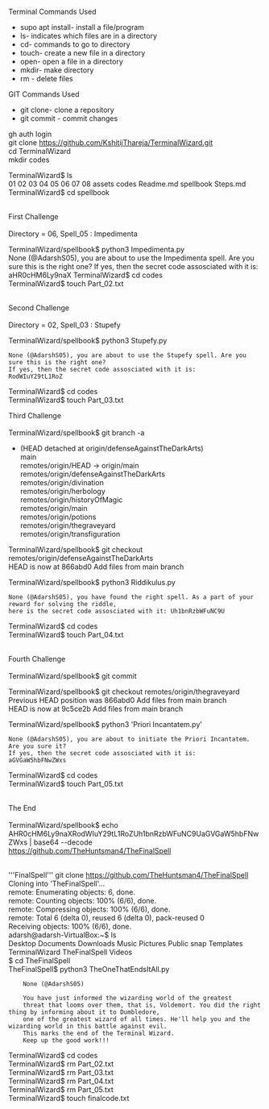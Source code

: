Terminal Commands Used

* supo apt install- install a file/program
* ls- indicates which files are in a directory
* cd- commands to go to directory
* touch- create a new file in a directory
* open- open a file in a directory
* mkdir- make directory
* rm - delete files

GIT Commands Used

* git clone- clone a repository
* git commit - commit changes
   
  
gh auth login<br/>
git clone https://github.com/KshitijThareja/TerminalWizard.git<br/>
cd TerminalWizard<br/>
mkdir codes<br/>

TerminalWizard$ ls<br/>
01  02  03  04  05  06  07  08  assets  codes  Readme.md  spellbook  Steps.md<br/>
TerminalWizard$ cd spellbook<br/><br/>

First Challenge<br/><br/>
Directory = 06, Spell_05 : Impedimenta<br/>

TerminalWizard/spellbook$ python3 Impedimenta.py<br/>
    None (@AdarshS05), you are about to use the Impedimenta spell. Are you sure this is the right one?
    If yes, then the secret code assosciated with it is:
    aHR0cHM6Ly9naX
TerminalWizard$ cd codes<br/>
TerminalWizard$ touch Part_02.txt<br/><br/>

 
Second Challenge<br/><br/>
Directory = 02, Spell_03 : Stupefy<br/>

TerminalWizard/spellbook$ python3 Stupefy.py<br/>


    None (@AdarshS05), you are about to use the Stupefy spell. Are you sure this is the right one?
    If yes, then the secret code assosciated with it is:
    RodWIuY29tL1RoZ
TerminalWizard$ cd codes<br/>
TerminalWizard$ touch Part_03.txt<br/>

Third Challenge<br/><br/>
TerminalWizard/spellbook$ git branch -a<br/>
* (HEAD detached at origin/defenseAgainstTheDarkArts)<br/>
  main<br/>
  remotes/origin/HEAD -> origin/main<br/>
  remotes/origin/defenseAgainstTheDarkArts<br/>
  remotes/origin/divination<br/>
  remotes/origin/herbology<br/>
  remotes/origin/historyOfMagic<br/>
  remotes/origin/main<br/>
  remotes/origin/potions<br/>
  remotes/origin/thegraveyard<br/>
  remotes/origin/transfiguration<br/>
  
TerminalWizard/spellbook$ git checkout remotes/origin/defenseAgainstTheDarkArts<br/>
HEAD is now at 866abd0 Add files from main branch<br/>

TerminalWizard/spellbook$ python3 Riddikulus.py<br/>

    None (@AdarshS05), you have found the right spell. As a part of your reward for solving the riddle,
    here is the secret code assosciated with it: Uh1bnRzbWFuNC9U
    
TerminalWizard$ cd codes<br/>
TerminalWizard$ touch Part_04.txt<br/><br/>

Fourth Challenge<br/><br/>
TerminalWizard/spellbook$ git commit

TerminalWizard/spellbook$ git checkout remotes/origin/thegraveyard<br/>
Previous HEAD position was 866abd0 Add files from main branch<br/>
HEAD is now at 9c5ce2b Add files from main branch<br/>

TerminalWizard/spellbook$ python3 'Priori Incantatem.py' <br/>

    None (@AdarshS05), you are about to initiate the Priori Incantatem. Are you sure it?
    If yes, then the secret code assosciated with it is:
    aGVGaW5hbFNwZWxs
    
TerminalWizard$ cd codes<br/>
TerminalWizard$ touch Part_05.txt<br/><br/>

The End<br/><br/>
TerminalWizard/spellbook$ echo AHR0cHM6Ly9naXRodWIuY29tL1RoZUh1bnRzbWFuNC9UaGVGaW5hbFNwZWxs | base64 --decode<br/>
https://github.com/TheHuntsman4/TheFinalSpell<br/><br/>

'''FinalSpell'''
git clone https://github.com/TheHuntsman4/TheFinalSpell
Cloning into 'TheFinalSpell'...<br/>
remote: Enumerating objects: 6, done.<br/>
remote: Counting objects: 100% (6/6), done.<br/>
remote: Compressing objects: 100% (6/6), done.<br/>
remote: Total 6 (delta 0), reused 6 (delta 0), pack-reused 0<br/>
Receiving objects: 100% (6/6), done.<br/>
adarsh@adarsh-VirtualBox:~$ ls<br/>
Desktop  Documents  Downloads  Music  Pictures  Public  snap  Templates  TerminalWizard  TheFinalSpell  Videos<br/>
$ cd TheFinalSpell<br/>
TheFinalSpell$ python3 TheOneThatEndsItAll.py<br/>

        None (@AdarshS05)

        You have just informed the wizarding world of the greatest
        threat that looms over them, that is, Voldemort. You did the right thing by informing about it to Dumbledore, 
        one of the greatest wizard of all times. He'll help you and the wizarding world in this battle against evil.
        This marks the end of the Terminal Wizard. 
        Keep up the good work!!!
        

TerminalWizard$ cd codes<br/>
TerminalWizard$ rm Part_02.txt<br/>
TerminalWizard$ rm Part_03.txt<br/>
TerminalWizard$ rm Part_04.txt<br/>
TerminalWizard$ rm Part_05.txt<br/>
TerminalWizard$ touch finalcode.txt<br/>


